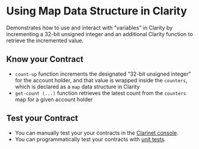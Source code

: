 # Using Map Data Structure in Clarity

Demonstrates how to use and interact with "variables" in Clarity by incrementing a 32-bit unsigned integer and an additional Clarity function to retrieve the incremented value.

## Know your Contract

+ `count-up` function increments the designated "32-bit unsigned integer" for the account holder, and that value is wrapped inside the `counters`, which is declared as a `map` data structure in Clarity
+ `get-count (...)` function retrieves the latest count from the `counters` map for a given account holder

## Test your Contract

+ You can manually test your your contracts in the [Clarinet console](https://docs.hiro.so/clarinet/how-to-guides/how-to-test-contract#load-contracts-in-a-console).
+ You can programmatically test your contracts with [unit tests](https://docs.hiro.so/clarinet/how-to-guides/how-to-test-contract).


